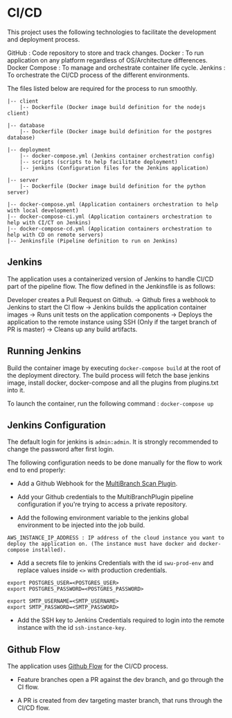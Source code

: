 # CI/CD

This project uses the following technologies to facilitate the development and deployment process.

GitHub : Code repository to store and track changes.
Docker : To run application on any platform regardless of OS/Architecture differences.
Docker Compose : To manage and orchestrate container life cycle.
Jenkins : To orchestrate the CI/CD process of the different environments.

The files listed below are required for the process to run smoothly.

```
|-- client
    |-- Dockerfile (Docker image build definition for the nodejs client)

|-- database
    |-- Dockerfile (Docker image build definition for the postgres database)

|-- deployment
    |-- docker-compose.yml (Jenkins container orchestration config)
    |-- scripts (scripts to help facilitate deployment)
    |-- jenkins (Configuration files for the Jenkins application)

|-- server
    |-- Dockerfile (Docker image build definition for the python server)

|-- docker-compose.yml (Application containers orchestration to help with local development)
|-- docker-compose-ci.yml (Application containers orchestration to help with CI/CT on Jenkins)
|-- docker-compose-cd.yml (Application containers orchestration to help with CD on remote servers)
|-- Jenkinsfile (Pipeline definition to run on Jenkins)
```

## Jenkins

The application uses a containerized version of Jenkins to handle CI/CD part of the pipeline flow.
The flow defined in the Jenkinsfile is as follows:

Developer creates a Pull Request on Github. -> Github fires a webhook to Jenkins to start the CI flow -> Jenkins builds the application container images -> Runs unit tests on the application components -> Deploys the application to the remote instance using SSH (Only if the target branch of PR is master) -> Cleans up any build artifacts.

## Running Jenkins

Build the container image by executing `docker-compose build` at the root of the deployment directory.
The build process will fetch the base jenkins image, install docker, docker-compose and all the plugins from plugins.txt into it.

To launch the container, run the following command : `docker-compose up`

## Jenkins Configuration

The default login for jenkins is `admin:admin`. It is strongly recommended to change the password after first login.

The following configuration needs to be done manually for the flow to work end to end properly:

- Add a Github Webhook for the [MultiBranch Scan Plugin](https://wiki.jenkins.io/display/JENKINS/Multibranch+Scan+Webhook+Trigger+Plugin).

- Add your Github credentials to the MultiBranchPlugin pipeline configuration if you're trying to access a private repository.

- Add the following environment variable to the jenkins global environment to be injected into the job build.

```
AWS_INSTANCE_IP_ADDRESS : IP address of the cloud instance you want to deploy the application on. (The instance must have docker and docker-compose installed).

```

- Add a secrets file to jenkins Credentials with the id `swu-prod-env` and replace values inside `<>` with production credentials.

```
export POSTGRES_USER=<POSTGRES_USER>
export POSTGRES_PASSWORD=<POSTGRES_PASSWORD>

export SMTP_USERNAME=<SMTP_USERNAME>
export SMTP_PASSWORD=<SMTP_PASSWORD>

```

- Add the SSH key to Jenkins Credentials required to login into the remote instance with the id `ssh-instance-key`.

## Github Flow

The application uses [Github Flow](https://guides.github.com/introduction/flow/) for the CI/CD process.

- Feature branches open a PR against the dev branch, and go through the CI flow.

- A PR is created from dev targeting master branch, that runs through the CI/CD flow.
